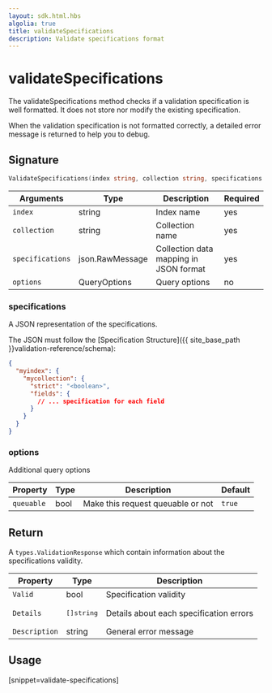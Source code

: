 ```yaml
---
layout: sdk.html.hbs
algolia: true
title: validateSpecifications
description: Validate specifications format
---
```


# validateSpecifications

The validateSpecifications method checks if a validation specification is well formatted. It does not store nor modify the existing specification.

When the validation specification is not formatted correctly, a detailed error message is returned to help you to debug.

## Signature

```go
ValidateSpecifications(index string, collection string, specifications json.RawMessage, options types.QueryOptions) (types.ValidationResponse, error)
```

| Arguments    | Type    | Description | Required
|--------------|---------|-------------|----------
| ``index`` | string | Index name    | yes  |
| ``collection`` | string | Collection name    | yes  |
| `specifications` | json.RawMessage | Collection data mapping in JSON format  | yes  |
| `options` | QueryOptions | Query options | no       |

### **specifications**

A JSON representation of the specifications.

The JSON must follow the [Specification Structure]({{ site_base_path }}validation-reference/schema):

```json
{
  "myindex": {
    "mycollection": {
      "strict": "<boolean>",
      "fields": {
        // ... specification for each field
      }
    }
  }
}
```

### **options**

Additional query options

| Property   | Type    | Description                       | Default |
| ---------- | ------- | --------------------------------- | ------- |
| `queuable` | bool | Make this request queuable or not | `true`  |

## Return

A `types.ValidationResponse` which contain information about the specifications validity.

| Property   | Type    | Description        |
| ---------- | ------- | --------------------- |
| `Valid` | bool | Specification validity |
| `Details` | <pre>[]string</pre> | Details about each specification errors |
| `Description` | string | General error message |

## Usage

[snippet=validate-specifications]
